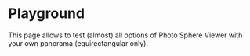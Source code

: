 # Playground

This page allows to test (almost) all options of Photo Sphere Viewer with your own panorama (equirectangular only).

<Playground/>
<link rel="stylesheet" href="https://cdn.jsdelivr.net/npm/photo-sphere-viewer@4/dist/photo-sphere-viewer.min.css"/>

<script src="https://cdn.jsdelivr.net/npm/three/build/three.min.js"></script>
<script src="https://cdn.jsdelivr.net/npm/uevent@2/browser.min.js"></script>
<script src="https://cdn.jsdelivr.net/npm/photo-sphere-viewer@4/dist/photo-sphere-viewer.min.js"></script>

<div id="viewer"></div>

<style>
  /* the viewer container must have a defined size */
  #viewer {
    width: 100vw;
    height: 50vh;
  }
</style>

<script>
  var viewer = new PhotoSphereViewer.Viewer({
    container: document.querySelector('#viewer'),
    panorama: 'path/to/panorama.jpg'
  });
</script>
